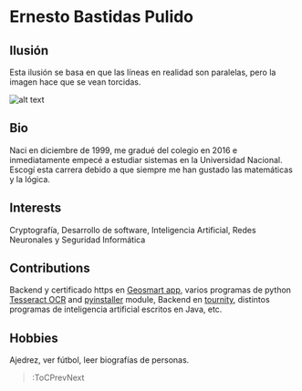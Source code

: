 # Ernesto Bastidas Pulido

## Ilusión

Esta ilusión se basa en que las líneas en realidad son paralelas, pero la imagen hace que se vean torcidas.

![alt text](https://github.com/nicrodriguezval/vc/tree/main/docs/sketches/image.jpg?raw=true)

## Bio
Naci en diciembre de 1999, me gradué del colegio en 2016 e inmediatamente empecé a estudiar sistemas en la Universidad Nacional. Escogí esta carrera debido a que siempre me han gustado las matemáticas y la lógica. 

## Interests

Cryptografía, Desarrollo de software, Inteligencia Artificial, Redes Neuronales y Seguridad Informática

## Contributions

Backend y certificado https en [Geosmart app](https://github.com/GEGOSMART), varios programas de python [Tesseract OCR](https://en.wikipedia.org/wiki/Tesseract_(software)) and [pyinstaller](https://pypi.org/project/pyinstaller/) module, Backend en [tournity](https://github.com/tournity), distintos programas de inteligencia artificial escritos en Java, etc.

## Hobbies

Ajedrez, ver fútbol, leer biografías de personas.

> :ToCPrevNext
